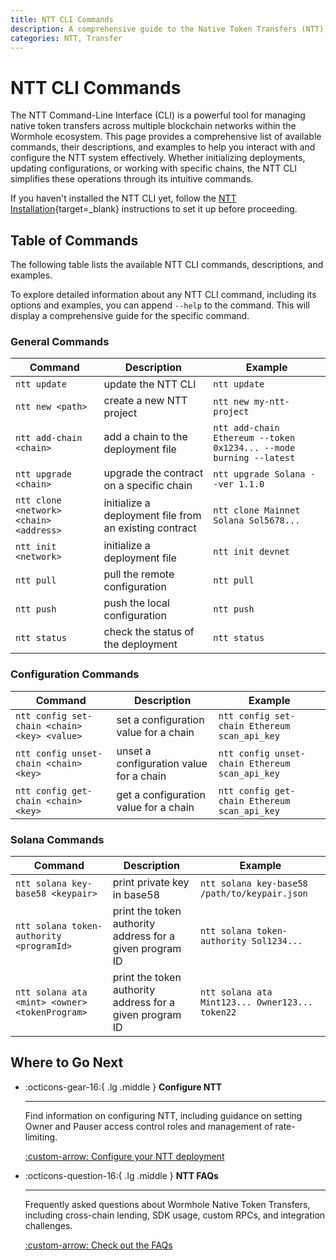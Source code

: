 ```yaml
---
title: NTT CLI Commands
description: A comprehensive guide to the Native Token Transfers (NTT) CLI, detailing commands for managing token transfers across chains within the Wormhole ecosystem.
categories: NTT, Transfer
---
```


# NTT CLI Commands

The NTT Command-Line Interface (CLI) is a powerful tool for managing native token transfers across multiple blockchain networks within the Wormhole ecosystem. This page provides a comprehensive list of available commands, their descriptions, and examples to help you interact with and configure the NTT system effectively. Whether initializing deployments, updating configurations, or working with specific chains, the NTT CLI simplifies these operations through its intuitive commands.

If you haven't installed the NTT CLI yet, follow the [NTT Installation](/docs/products/native-token-transfers/get-started/#install-ntt-cli){target=\_blank} instructions to set it up before proceeding.

## Table of Commands

The following table lists the available NTT CLI commands, descriptions, and examples.

To explore detailed information about any NTT CLI command, including its options and examples, you can append `--help` to the command. This will display a comprehensive guide for the specific command.

### General Commands

| Command                                 | Description                                            | Example                                                            |
|-----------------------------------------|--------------------------------------------------------|--------------------------------------------------------------------|
| `ntt update`                            | update the NTT CLI                                     | `ntt update`                                                       |
| `ntt new <path>`                        | create a new NTT project                               | `ntt new my-ntt-project`                                           |
| `ntt add-chain <chain>`                 | add a chain to the deployment file                     | `ntt add-chain Ethereum --token 0x1234... --mode burning --latest` |
| `ntt upgrade <chain>`                   | upgrade the contract on a specific chain               | `ntt upgrade Solana --ver 1.1.0`                                   |
| `ntt clone <network> <chain> <address>` | initialize a deployment file from an existing contract | `ntt clone Mainnet Solana Sol5678...`                              |
| `ntt init <network>`                    | initialize a deployment file                           | `ntt init devnet`                                                  |
| `ntt pull`                              | pull the remote configuration                          | `ntt pull`                                                         |
| `ntt push`                              | push the local configuration                           | `ntt push`                                                         |
| `ntt status`                            | check the status of the deployment                     | `ntt status`                                                       |

### Configuration Commands

| Command                                      | Description                             | Example                                        |
|----------------------------------------------|-----------------------------------------|------------------------------------------------|
| `ntt config set-chain <chain> <key> <value>` | set a configuration value for a chain   | `ntt config set-chain Ethereum scan_api_key`   |
| `ntt config unset-chain <chain> <key>`       | unset a configuration value for a chain | `ntt config unset-chain Ethereum scan_api_key` |
| `ntt config get-chain <chain> <key>`         | get a configuration value for a chain   | `ntt config get-chain Ethereum scan_api_key`   |

### Solana Commands

| Command                                        | Description                                              | Example                                         |
|------------------------------------------------|----------------------------------------------------------|-------------------------------------------------|
| `ntt solana key-base58 <keypair>`              | print private key in base58                              | `ntt solana key-base58 /path/to/keypair.json`   |
| `ntt solana token-authority <programId>`       | print the token authority address for a given program ID | `ntt solana token-authority Sol1234...`         |
| `ntt solana ata <mint> <owner> <tokenProgram>` | print the token authority address for a given program ID | `ntt solana ata Mint123... Owner123... token22` |

## Where to Go Next

<div class="grid cards" markdown>


-   :octicons-gear-16:{ .lg .middle } **Configure NTT**

    ---

    Find information on configuring NTT, including guidance on setting Owner and Pauser access control roles and management of rate-limiting.

    [:custom-arrow: Configure your NTT deployment](/docs/products/native-token-transfers/configuration/access-control/)

-   :octicons-question-16:{ .lg .middle } **NTT FAQs**

    ---

    Frequently asked questions about Wormhole Native Token Transfers, including cross-chain lending, SDK usage, custom RPCs, and integration challenges.

    [:custom-arrow: Check out the FAQs](/docs/products/native-token-transfers/faqs/)

</div>
